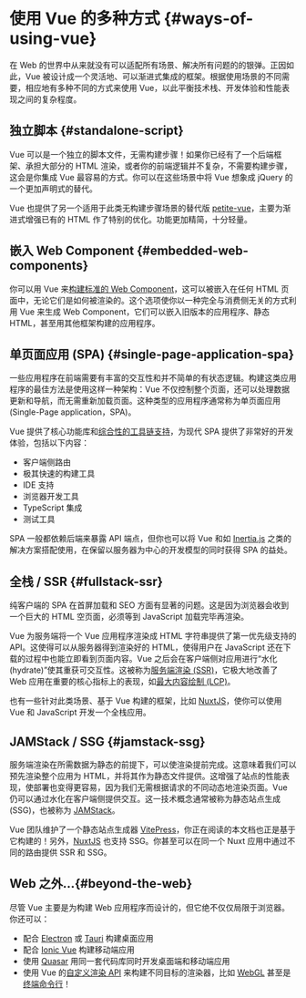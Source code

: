# 使用 Vue 的多种方式 {#ways-of-using-vue}

在 Web 的世界中从来就没有可以适配所有场景、解决所有问题的的银弹。正因如此，Vue 被设计成一个灵活地、可以渐进式集成的框架。根据使用场景的不同需要，相应地有多种不同的方式来使用 Vue，以此平衡技术栈、开发体验和性能表现之间的复杂程度。

## 独立脚本 {#standalone-script}

Vue 可以是一个独立的脚本文件，无需构建步骤！如果你已经有了一个后端框架、承担大部分的 HTML 渲染，或者你的前端逻辑并不复杂，不需要构建步骤，这会是你集成 Vue 最容易的方式。你可以在这些场景中将 Vue 想象成 jQuery 的一个更加声明式的替代。

Vue 也提供了另一个适用于此类无构建步骤场景的替代版 [petite-vue](https://github.com/vuejs/petite-vue)，主要为渐进式增强已有的 HTML 作了特别的优化。功能更加精简，十分轻量。

## 嵌入 Web Component {#embedded-web-components}

你可以用 Vue 来[构建标准的 Web Component](/guide/extras/web-components)，这可以被嵌入在任何 HTML 页面中，无论它们是如何被渲染的。这个选项使你以一种完全与消费侧无关的方式利用 Vue 来生成 Web Component，它们可以嵌入旧版本的应用程序、静态 HTML，甚至用其他框架构建的应用程序。

## 单页面应用 (SPA) {#single-page-application-spa}

一些应用程序在前端需要有丰富的交互性和并不简单的有状态逻辑。构建这类应用程序的最佳方法是使用这样一种架构：Vue 不仅控制整个页面，还可以处理数据更新和导航，而无需重新加载页面。这种类型的应用程序通常称为单页面应用 (Single-Page application，SPA)。

Vue 提供了核心功能库和[综合性的工具链支持](/guide/scaling-up/tooling)，为现代 SPA 提供了非常好的开发体验，包括以下内容：

- 客户端侧路由
- 极其快速的构建工具
- IDE 支持
- 浏览器开发工具
- TypeScript 集成
- 测试工具

SPA 一般都依赖后端来暴露 API 端点，但你也可以将 Vue 和如 [Inertia.js](https://inertiajs.com) 之类的解决方案搭配使用，在保留以服务器为中心的开发模型的同时获得 SPA 的益处。

## 全栈 / SSR {#fullstack-ssr}

纯客户端的 SPA 在首屏加载和 SEO 方面有显著的问题。这是因为浏览器会收到一个巨大的 HTML 空页面，必须等到 JavaScript 加载完毕再渲染。

Vue 为服务端将一个 Vue 应用程序渲染成 HTML 字符串提供了第一优先级支持的 API。这使得可以从服务器得到渲染好的 HTML，使得用户在 JavaScript 还在下载的过程中也能立即看到页面内容。Vue 之后会在客户端侧对应用进行“水化 (hydrate)”使其重获可交互性。这被称为[服务端渲染 (SSR)](/guide/scaling-up/ssr)，它极大地改善了 Web 应用在重要的核心指标上的表现，如[最大内容绘制 (LCP)](https://web.dev/lcp/)。

也有一些针对此类场景、基于 Vue 构建的框架，比如 [NuxtJS](https://v3.nuxtjs.org/)，使你可以使用 Vue 和 JavaScript 开发一个全栈应用。

## JAMStack / SSG {#jamstack-ssg}

服务端渲染在所需数据为静态的前提下，可以使渲染提前完成。这意味着我们可以预先渲染整个应用为 HTML，并将其作为静态文件提供。这增强了站点的性能表现，使部署也变得更容易，因为我们无需根据请求的不同动态地渲染页面。Vue 仍可以通过水化在客户端侧提供交互。这一技术概念通常被称为静态站点生成 (SSG)，也被称为 [JAMStack](https://jamstack.org/what-is-jamstack/)。

Vue 团队维护了一个静态站点生成器 [VitePress](https://vitepress.vuejs.org/)，你正在阅读的本文档也正是基于它构建的！另外，[NuxtJS](https://v3.nuxtjs.org/) 也支持 SSG。你甚至可以在同一个 Nuxt 应用中通过不同的路由提供 SSR 和 SSG。

## Web 之外...{#beyond-the-web}

尽管 Vue 主要是为构建 Web 应用程序而设计的，但它绝不仅仅局限于浏览器。你还可以：

- 配合 [Electron](https://www.electronjs.org/) 或 [Tauri](https://tauri.studio/en/) 构建桌面应用
- 配合 [Ionic Vue](https://ionicframework.com/docs/vue/overview) 构建移动端应用
- 使用 [Quasar](https://quasar.dev/) 用同一套代码库同时开发桌面端和移动端应用
- 使用 Vue 的[自定义渲染 API](/api/custom-renderer) 来构建不同目标的渲染器，比如 [WebGL](https://troisjs.github.io/) 甚至是[终端命令行](https://github.com/ycmjason/vuminal)！
